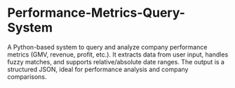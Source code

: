 # Performance-Metrics-Query-System
A Python-based system to query and analyze company performance metrics (GMV, revenue, profit, etc.). It extracts data from user input, handles fuzzy matches, and supports relative/absolute date ranges. The output is a structured JSON, ideal for performance analysis and company comparisons.
